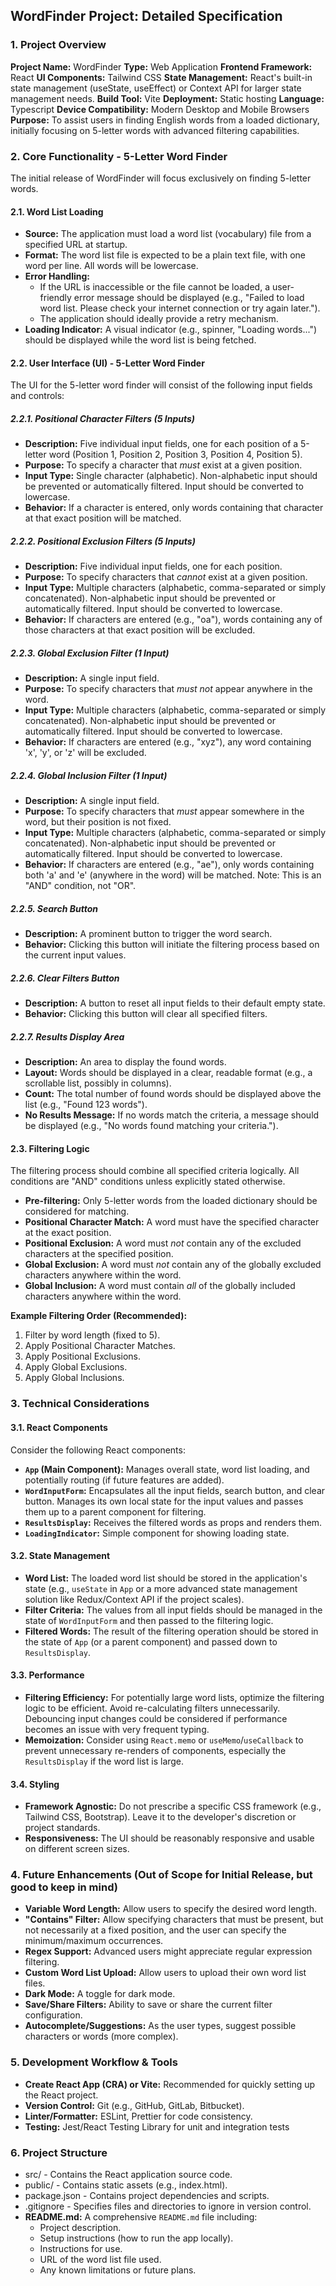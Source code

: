 ## WordFinder Project: Detailed Specification

### 1. Project Overview

**Project Name:** WordFinder
**Type:** Web Application
**Frontend Framework:** React
**UI Components:** Tailwind CSS
**State Management:** React's built-in state management (useState, useEffect) or Context API for larger state management needs.
**Build Tool:** Vite
**Deployment:** Static hosting 
**Language:** Typescript 
**Device Compatibility:** Modern Desktop and Mobile Browsers
**Purpose:** To assist users in finding English words from a loaded dictionary, initially focusing on 5-letter words with advanced filtering capabilities.

### 2. Core Functionality - 5-Letter Word Finder

The initial release of WordFinder will focus exclusively on finding 5-letter words.

#### 2.1. Word List Loading

* **Source:** The application must load a word list (vocabulary) file from a specified URL at startup.
* **Format:** The word list file is expected to be a plain text file, with one word per line. All words will be lowercase.
* **Error Handling:**
    * If the URL is inaccessible or the file cannot be loaded, a user-friendly error message should be displayed (e.g., "Failed to load word list. Please check your internet connection or try again later.").
    * The application should ideally provide a retry mechanism.
* **Loading Indicator:** A visual indicator (e.g., spinner, "Loading words...") should be displayed while the word list is being fetched.

#### 2.2. User Interface (UI) - 5-Letter Word Finder

The UI for the 5-letter word finder will consist of the following input fields and controls:

##### 2.2.1. Positional Character Filters (5 Inputs)

* **Description:** Five individual input fields, one for each position of a 5-letter word (Position 1, Position 2, Position 3, Position 4, Position 5).
* **Purpose:** To specify a character that *must* exist at a given position.
* **Input Type:** Single character (alphabetic). Non-alphabetic input should be prevented or automatically filtered. Input should be converted to lowercase.
* **Behavior:** If a character is entered, only words containing that character at that exact position will be matched.

##### 2.2.2. Positional Exclusion Filters (5 Inputs)

* **Description:** Five individual input fields, one for each position.
* **Purpose:** To specify characters that *cannot* exist at a given position.
* **Input Type:** Multiple characters (alphabetic, comma-separated or simply concatenated). Non-alphabetic input should be prevented or automatically filtered. Input should be converted to lowercase.
* **Behavior:** If characters are entered (e.g., "oa"), words containing any of those characters at that exact position will be excluded.

##### 2.2.3. Global Exclusion Filter (1 Input)

* **Description:** A single input field.
* **Purpose:** To specify characters that *must not* appear anywhere in the word.
* **Input Type:** Multiple characters (alphabetic, comma-separated or simply concatenated). Non-alphabetic input should be prevented or automatically filtered. Input should be converted to lowercase.
* **Behavior:** If characters are entered (e.g., "xyz"), any word containing 'x', 'y', or 'z' will be excluded.

##### 2.2.4. Global Inclusion Filter (1 Input)

* **Description:** A single input field.
* **Purpose:** To specify characters that *must* appear somewhere in the word, but their position is not fixed.
* **Input Type:** Multiple characters (alphabetic, comma-separated or simply concatenated). Non-alphabetic input should be prevented or automatically filtered. Input should be converted to lowercase.
* **Behavior:** If characters are entered (e.g., "ae"), only words containing both 'a' and 'e' (anywhere in the word) will be matched. Note: This is an "AND" condition, not "OR".

##### 2.2.5. Search Button

* **Description:** A prominent button to trigger the word search.
* **Behavior:** Clicking this button will initiate the filtering process based on the current input values.

##### 2.2.6. Clear Filters Button

* **Description:** A button to reset all input fields to their default empty state.
* **Behavior:** Clicking this button will clear all specified filters.

##### 2.2.7. Results Display Area

* **Description:** An area to display the found words.
* **Layout:** Words should be displayed in a clear, readable format (e.g., a scrollable list, possibly in columns).
* **Count:** The total number of found words should be displayed above the list (e.g., "Found 123 words").
* **No Results Message:** If no words match the criteria, a message should be displayed (e.g., "No words found matching your criteria.").

#### 2.3. Filtering Logic

The filtering process should combine all specified criteria logically. All conditions are "AND" conditions unless explicitly stated otherwise.

* **Pre-filtering:** Only 5-letter words from the loaded dictionary should be considered for matching.
* **Positional Character Match:** A word must have the specified character at the exact position.
* **Positional Exclusion:** A word must *not* contain any of the excluded characters at the specified position.
* **Global Exclusion:** A word must *not* contain any of the globally excluded characters anywhere within the word.
* **Global Inclusion:** A word must contain *all* of the globally included characters anywhere within the word.

**Example Filtering Order (Recommended):**

1.  Filter by word length (fixed to 5).
2.  Apply Positional Character Matches.
3.  Apply Positional Exclusions.
4.  Apply Global Exclusions.
5.  Apply Global Inclusions.

### 3. Technical Considerations

#### 3.1. React Components

Consider the following React components:

* **`App` (Main Component):** Manages overall state, word list loading, and potentially routing (if future features are added).
* **`WordInputForm`:** Encapsulates all the input fields, search button, and clear button. Manages its own local state for the input values and passes them up to a parent component for filtering.
* **`ResultsDisplay`:** Receives the filtered words as props and renders them.
* **`LoadingIndicator`:** Simple component for showing loading state.

#### 3.2. State Management

* **Word List:** The loaded word list should be stored in the application's state (e.g., `useState` in `App` or a more advanced state management solution like Redux/Context API if the project scales).
* **Filter Criteria:** The values from all input fields should be managed in the state of `WordInputForm` and then passed to the filtering logic.
* **Filtered Words:** The result of the filtering operation should be stored in the state of `App` (or a parent component) and passed down to `ResultsDisplay`.

#### 3.3. Performance

* **Filtering Efficiency:** For potentially large word lists, optimize the filtering logic to be efficient. Avoid re-calculating filters unnecessarily. Debouncing input changes could be considered if performance becomes an issue with very frequent typing.
* **Memoization:** Consider using `React.memo` or `useMemo`/`useCallback` to prevent unnecessary re-renders of components, especially the `ResultsDisplay` if the word list is large.

#### 3.4. Styling

* **Framework Agnostic:** Do not prescribe a specific CSS framework (e.g., Tailwind CSS, Bootstrap). Leave it to the developer's discretion or project standards.
* **Responsiveness:** The UI should be reasonably responsive and usable on different screen sizes.

### 4. Future Enhancements (Out of Scope for Initial Release, but good to keep in mind)

* **Variable Word Length:** Allow users to specify the desired word length.
* **"Contains" Filter:** Allow specifying characters that must be present, but not necessarily at a fixed position, and the user can specify the minimum/maximum occurrences.
* **Regex Support:** Advanced users might appreciate regular expression filtering.
* **Custom Word List Upload:** Allow users to upload their own word list files.
* **Dark Mode:** A toggle for dark mode.
* **Save/Share Filters:** Ability to save or share the current filter configuration.
* **Autocomplete/Suggestions:** As the user types, suggest possible characters or words (more complex).

### 5. Development Workflow & Tools

* **Create React App (CRA) or Vite:** Recommended for quickly setting up the React project.
* **Version Control:** Git (e.g., GitHub, GitLab, Bitbucket).
* **Linter/Formatter:** ESLint, Prettier for code consistency.
* **Testing:** Jest/React Testing Library for unit and integration tests 

### 6. Project Structure

* src/ - Contains the React application source code.
* public/ - Contains static assets (e.g., index.html).
* package.json - Contains project dependencies and scripts.
* .gitignore - Specifies files and directories to ignore in version control. 
* **README.md:** A comprehensive `README.md` file including:
    * Project description.
    * Setup instructions (how to run the app locally).
    * Instructions for use.
    * URL of the word list file used.
    * Any known limitations or future plans.
